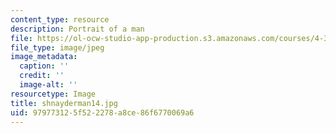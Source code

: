 ```yaml
---
content_type: resource
description: Portrait of a man
file: https://ol-ocw-studio-app-production.s3.amazonaws.com/courses/4-341-introduction-to-photography-fall-2002/979773125f522278a8ce86f6770069a6_shnayderman14.jpg
file_type: image/jpeg
image_metadata:
  caption: ''
  credit: ''
  image-alt: ''
resourcetype: Image
title: shnayderman14.jpg
uid: 97977312-5f52-2278-a8ce-86f6770069a6
---
```

